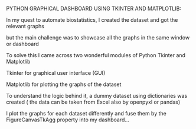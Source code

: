 PYTHON GRAPHICAL DASHBOARD USING TKINTER AND MATPLOTLIB:

In my quest to automate biostatistics, I created the dataset and got the relevant graphs

but the main challenge was to showcase all the graphs in the same window or dashboard

To solve this I came across two wonderful modules of Python Tkinter and Matplotlib

Tkinter for graphical user interface (GUI)

Matplotlib for plotting the graphs of the dataset

To understand the logic behind it, a dummy dataset using dictionaries was created ( the data can be taken from Excel also by openpyxl or pandas)

I plot the graphs for each dataset differently and fuse them by the FigureCanvasTkAgg property into my dashboard...
